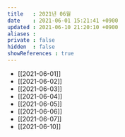```yaml
---
title   : 2021년 06월
date    : 2021-06-01 15:21:41 +0900
updated : 2021-06-10 21:20:10 +0900
aliases : 
private : false
hidden  : false
showReferences : true
---
```

- [[2021-06-01]]
- [[2021-06-02]]
- [[2021-06-03]]
- [[2021-06-04]]
- [[2021-06-05]]
- [[2021-06-06]]
- [[2021-06-07]]
- [[2021-06-10]]
